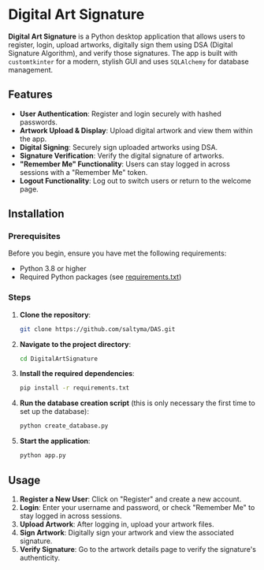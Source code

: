 # Digital Art Signature

**Digital Art Signature** is a Python desktop application that allows users to register, login, upload artworks, digitally sign them using DSA (Digital Signature Algorithm), and verify those signatures. The app is built with `customtkinter` for a modern, stylish GUI and uses `SQLAlchemy` for database management.

## Features

- **User Authentication**: Register and login securely with hashed passwords.
- **Artwork Upload & Display**: Upload digital artwork and view them within the app.
- **Digital Signing**: Securely sign uploaded artworks using DSA.
- **Signature Verification**: Verify the digital signature of artworks.
- **"Remember Me" Functionality**: Users can stay logged in across sessions with a "Remember Me" token.
- **Logout Functionality**: Log out to switch users or return to the welcome page.

## Installation

### Prerequisites

Before you begin, ensure you have met the following requirements:

- Python 3.8 or higher
- Required Python packages (see [requirements.txt](./requirements.txt))

### Steps

1. **Clone the repository**:

   ```bash
   git clone https://github.com/saltyma/DAS.git


2. **Navigate to the project directory**:
    ```bash
    cd DigitalArtSignature


3. **Install the required dependencies**:
    ```bash
    pip install -r requirements.txt


4. **Run the database creation script** (this is only necessary the first time to set up the database):
    ```bash
    python create_database.py


5. **Start the application**:
    ```bash
    python app.py


## Usage
1. **Register a New User**: Click on "Register" and create a new account.
2. **Login**: Enter your username and password, or check "Remember Me" to stay logged in across sessions.
3. **Upload Artwork**: After logging in, upload your artwork files.
4. **Sign Artwork**: Digitally sign your artwork and view the associated signature.
5. **Verify Signature**: Go to the artwork details page to verify the signature's authenticity.
